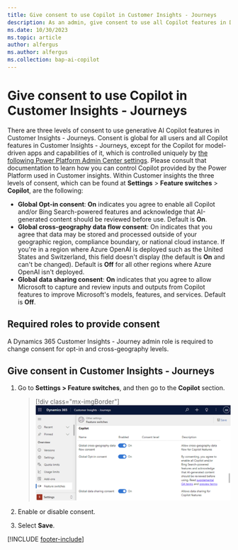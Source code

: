 ```yaml
---
title: Give consent to use Copilot in Customer Insights - Journeys
description: As an admin, give consent to use all Copilot features in Dynamics 365 Customer Insights - Journeys.
ms.date: 10/30/2023
ms.topic: article
author: alfergus
ms.author: alfergus
ms.collection: bap-ai-copilot
---
```


# Give consent to use Copilot in Customer Insights - Journeys

There are three levels of consent to use generative AI Copilot features in Customer Insights - Journeys. Consent is global for all users and all Copilot features in Customer Insights - Journeys, except for the Copilot for model-driven apps and capabilities of it, which is controlled uniquely by [the following Power Platform Admin Center settings](/power-apps/maker/model-driven-apps/add-ai-copilot). Please consult that documentation to learn how you can control Copilot provided by the Power Platform used in Customer insights.
Within Customer insights the three levels of consent, which can be found at **Settings** > **Feature switches** > **Copilot**, are the following:
- **Global Opt-in consent**: **On** indicates you agree to enable all Copilot and/or Bing Search-powered features and acknowledge that AI-generated content should be reviewed before use. Default is **On**.
- **Global cross-geography data flow consent**: On indicates that you agree that data may be stored and processed outside of your geographic region, compliance boundary, or national cloud instance. If you're in a region where Azure OpenAI is deployed such as the United States and Switzerland, this field doesn't display (the default is **On** and can't be changed). Default is **Off** for all other regions where Azure OpenAI isn't deployed.
- **Global data sharing consent**: **On** indicates that you agree to allow Microsoft to capture and review inputs and outputs from Copilot features to improve Microsoft's models, features, and services. Default is **Off**.

## Required roles to provide consent

A Dynamics 365 Customer Insights - Journey admin role is required to change consent for opt-in and cross-geography levels.

## Give consent in Customer Insights - Journeys

1. Go to **Settings > Feature switches**, and then go to the **Copilot** section.

    > [!div class="mx-imgBorder"]
    > ![Enable/Disable copilot functionality](media/copilot-consent-options.png "Enable/Disable copilot functionality")

1. Enable or disable consent.
1. Select **Save**.

[!INCLUDE [footer-include](includes/footer-banner.md)]
